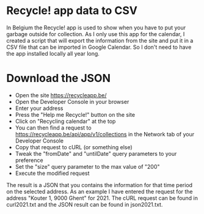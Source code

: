 # Recycle! app data to CSV

In Belgium the Recycle! app is used to show when you have to put your garbage outside for collection.
As I only use this app for the calendar, I created a script that will export the information from the site and put it in a CSV file that can be imported in Google Calendar.
So I don't need to have the app installed locally all year long.

# Download the JSON

* Open the site https://recycleapp.be/
* Open the Developer Console in your browser
* Enter your address
* Press the "Help me Recycle!" button on the site
* Click on "Recycling calendar" at the top
* You can then find a request to https://recycleapp.be/api/app/v1/collections in the Network tab of your Developer Console
* Copy that request to cURL (or something else)
* Tweak the "fromDate" and "untilDate" query parameters to your preference
* Set the "size" query parameter to the max value of "200"
* Execute the modified request

The result is a JSON that you contains the information for that time period on the selected address.
As an example I have entered the request for the address "Kouter 1, 9000 Ghent" for 2021.
The cURL request can be found in curl2021.txt and the JSON result can be found in json2021.txt.
